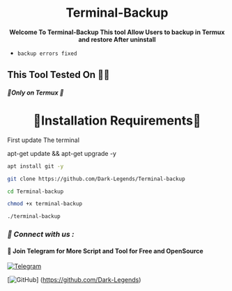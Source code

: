 <h1 align="center">Terminal-Backup</h1>

<b><p align="center">Welcome To Terminal-Backup This tool Allow Users to backup in Termux and restore After uninstall </p></b>


- ` backup errors fixed `


<h2>This Tool Tested On 👨‍💻</h2>

<h5>🔴Only on Termux 🔴</h5>

<h1 align="center">🔰Installation Requirements🔰</h1>

<p>First update The terminal</p>

<p>apt-get update && apt-get upgrade -y</p>

```bash
apt install git -y
```

```bash
git clone https://github.com/Dark-Legends/Terminal-backup
```

```bash
cd Terminal-backup
```

```bash
chmod +x terminal-backup
```

```bash
./terminal-backup
```

<h3><b><i>📡 Connect with us :</i></b></h3>

<h4>📢 Join Telegram for More Script and Tool for Free and OpenSource </h4>

[![Telegram](https://img.shields.io/badge/Telegram-Channel-blue?style=flat-square&logo=telegram)](https://t.me/CyberDarkLegends)

[![GitHub](https://img.shields.io/badge/GitHub-Profile-black?style=flat-square&logo=github)]
(https://github.com/Dark-Legends)
